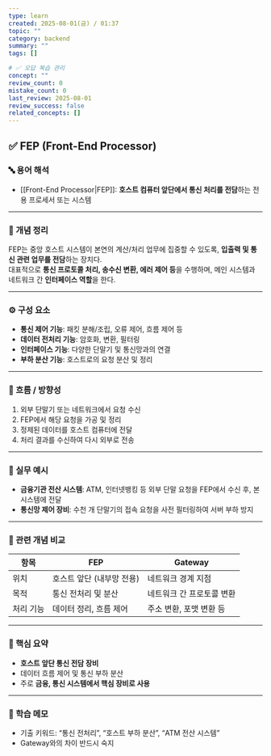 ```yaml
---
type: learn
created: 2025-08-01(금) / 01:37
topic: ""
category: backend
summary: ""
tags: []

# ✅ 오답 복습 관리
concept: ""
review_count: 0
mistake_count: 0
last_review: 2025-08-01
review_success: false
related_concepts: []
---
```

## ✅ FEP (Front-End Processor)

### 🔤 용어 해석  
- [[Front-End Processor|FEP]]: **호스트 컴퓨터 앞단에서 통신 처리를 전담**하는 전용 프로세서 또는 시스템

---

### 📌 개념 정리  
FEP는 중앙 호스트 시스템이 본연의 계산/처리 업무에 집중할 수 있도록, **입출력 및 통신 관련 업무를 전담**하는 장치다.  
대표적으로 **통신 프로토콜 처리, 송수신 변환, 에러 제어 등**을 수행하며, 메인 시스템과 네트워크 간 **인터페이스 역할**을 한다.

---

### ⚙️ 구성 요소  
- **통신 제어 기능**: 패킷 분해/조립, 오류 제어, 흐름 제어 등  
- **데이터 전처리 기능**: 암호화, 변환, 필터링  
- **인터페이스 기능**: 다양한 단말기 및 통신망과의 연결  
- **부하 분산 기능**: 호스트로의 요청 분산 및 정리

---

### 🧭 흐름 / 방향성  
1. 외부 단말기 또는 네트워크에서 요청 수신  
2. FEP에서 해당 요청을 가공 및 정리  
3. 정제된 데이터를 호스트 컴퓨터에 전달  
4. 처리 결과를 수신하여 다시 외부로 전송

---

### 💬 실무 예시  
- **금융기관 전산 시스템**: ATM, 인터넷뱅킹 등 외부 단말 요청을 FEP에서 수신 후, 본 시스템에 전달  
- **통신망 제어 장비**: 수천 개 단말기의 접속 요청을 사전 필터링하여 서버 부하 방지

---

### 🔁 관련 개념 비교

| 항목            | FEP                          | Gateway                     |
|-----------------|-------------------------------|-----------------------------|
| 위치            | 호스트 앞단 (내부망 전용)     | 네트워크 경계 지점         |
| 목적            | 통신 전처리 및 분산           | 네트워크 간 프로토콜 변환   |
| 처리 기능       | 데이터 정리, 흐름 제어        | 주소 변환, 포맷 변환 등     |

---

### 🎯 핵심 요약  
- **호스트 앞단 통신 전담 장비**  
- 데이터 흐름 제어 및 통신 부하 분산  
- 주로 **금융, 통신 시스템에서 핵심 장비로 사용**

---

### 🧠 학습 메모  
- 기출 키워드: “통신 전처리”, “호스트 부하 분산”, “ATM 전산 시스템”  
- Gateway와의 차이 반드시 숙지
